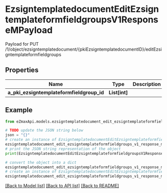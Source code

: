 # EzsigntemplatedocumentEditEzsigntemplateformfieldgroupsV1ResponseMPayload

Payload for PUT /1/object/ezsigntemplatedocument/{pkiEzsigntemplatedocumentID}/editEzsigntemplateformfieldgroups

## Properties

Name | Type | Description | Notes
------------ | ------------- | ------------- | -------------
**a_pki_ezsigntemplateformfieldgroup_id** | **List[int]** |  | 

## Example

```python
from eZmaxApi.models.ezsigntemplatedocument_edit_ezsigntemplateformfieldgroups_v1_response_m_payload import EzsigntemplatedocumentEditEzsigntemplateformfieldgroupsV1ResponseMPayload

# TODO update the JSON string below
json = "{}"
# create an instance of EzsigntemplatedocumentEditEzsigntemplateformfieldgroupsV1ResponseMPayload from a JSON string
ezsigntemplatedocument_edit_ezsigntemplateformfieldgroups_v1_response_m_payload_instance = EzsigntemplatedocumentEditEzsigntemplateformfieldgroupsV1ResponseMPayload.from_json(json)
# print the JSON string representation of the object
print(EzsigntemplatedocumentEditEzsigntemplateformfieldgroupsV1ResponseMPayload.to_json())

# convert the object into a dict
ezsigntemplatedocument_edit_ezsigntemplateformfieldgroups_v1_response_m_payload_dict = ezsigntemplatedocument_edit_ezsigntemplateformfieldgroups_v1_response_m_payload_instance.to_dict()
# create an instance of EzsigntemplatedocumentEditEzsigntemplateformfieldgroupsV1ResponseMPayload from a dict
ezsigntemplatedocument_edit_ezsigntemplateformfieldgroups_v1_response_m_payload_from_dict = EzsigntemplatedocumentEditEzsigntemplateformfieldgroupsV1ResponseMPayload.from_dict(ezsigntemplatedocument_edit_ezsigntemplateformfieldgroups_v1_response_m_payload_dict)
```
[[Back to Model list]](../README.md#documentation-for-models) [[Back to API list]](../README.md#documentation-for-api-endpoints) [[Back to README]](../README.md)


